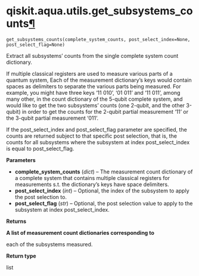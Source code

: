 # qiskit.aqua.utils.get\_subsystems\_counts[¶](#qiskit-aqua-utils-get-subsystems-counts "Permalink to this headline")

<span id="undefined" />

`get_subsystems_counts(complete_system_counts, post_select_index=None, post_select_flag=None)`

Extract all subsystems’ counts from the single complete system count dictionary.

If multiple classical registers are used to measure various parts of a quantum system, Each of the measurement dictionary’s keys would contain spaces as delimiters to separate the various parts being measured. For example, you might have three keys ‘11 010’, ‘01 011’ and ‘11 011’, among many other, in the count dictionary of the 5-qubit complete system, and would like to get the two subsystems’ counts (one 2-qubit, and the other 3-qubit) in order to get the counts for the 2-qubit partial measurement ‘11’ or the 3-qubit partial measurement ‘011’.

If the post\_select\_index and post\_select\_flag parameter are specified, the counts are returned subject to that specific post selection, that is, the counts for all subsystems where the subsystem at index post\_select\_index is equal to post\_select\_flag.

**Parameters**

*   **complete\_system\_counts** (*dict*) – The measurement count dictionary of a complete system that contains multiple classical registers for measurements s.t. the dictionary’s keys have space delimiters.
*   **post\_select\_index** (*int*) – Optional, the index of the subsystem to apply the post selection to.
*   **post\_select\_flag** (*str*) – Optional, the post selection value to apply to the subsystem at index post\_select\_index.

**Returns**

**A list of measurement count dictionaries corresponding to**

each of the subsystems measured.

**Return type**

list
